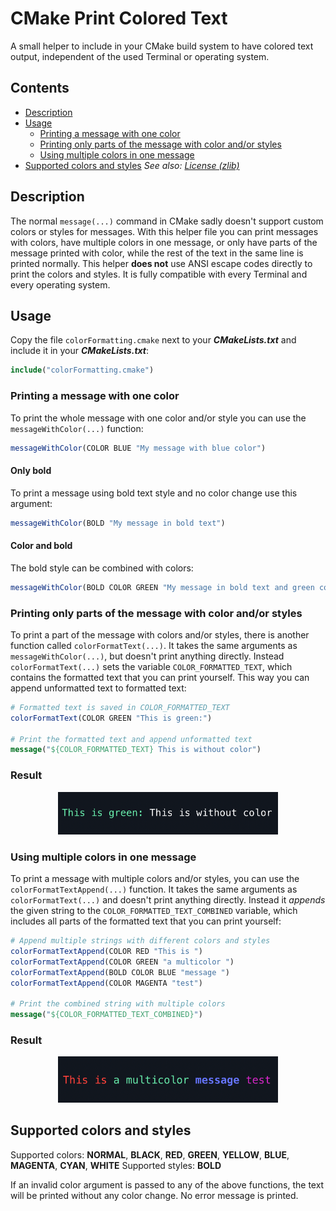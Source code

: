 # CMake Print Colored Text

A small helper to include in your CMake build system to have colored text output, independent of the used Terminal or operating system.

## Contents
- [Description](#description)
- [Usage](#usage)
    - [Printing a message with one color](#printing-a-message-with-one-color)
    - [Printing only parts of the message with color and/or styles](#printing-only-parts-of-the-message-with-color-andor-styles)
    - [Using multiple colors in one message](#using-multiple-colors-in-one-message)
- [Supported colors and styles](#supported-colors-and-styles)
*See also: [License (zlib)](LICENSE.md)*

## Description
The normal `message(...)` command in CMake sadly doesn't support custom colors or styles for messages. With this helper file you can print messages with colors, have multiple colors in one message, or only have parts of the message printed with color, while the rest of the text in the same line is printed normally.
This helper **does not** use ANSI escape codes directly to print the colors and styles. It is fully compatible with every Terminal and every operating system.

## Usage
Copy the file `colorFormatting.cmake` next to your ***CMakeLists.txt*** and include it in your ***CMakeLists.txt***:
```cmake
include("colorFormatting.cmake")
```


### Printing a message with one color
To print the whole message with one color and/or style you can use the `messageWithColor(...)` function:
```cmake
messageWithColor(COLOR BLUE "My message with blue color")
```
#### Only bold
To print a message using bold text style and no color change use this argument:
```cmake
messageWithColor(BOLD "My message in bold text")
```

#### Color and bold
The bold style can be combined with colors:
```cmake
messageWithColor(BOLD COLOR GREEN "My message in bold text and green color")
```


### Printing only parts of the message with color and/or styles
To print a part of the message with colors and/or styles, there is another function called `colorFormatText(...)`. It takes the same arguments as `messageWithColor(...)`, but doesn't print anything directly.
Instead `colorFormatText(...)` sets the variable `COLOR_FORMATTED_TEXT`, which contains the formatted text that you can print yourself. This way you can append unformatted text to formatted text:

```cmake
# Formatted text is saved in COLOR_FORMATTED_TEXT
colorFormatText(COLOR GREEN "This is green:")

# Print the formatted text and append unformatted text
message("${COLOR_FORMATTED_TEXT} This is without color")
```

<h3 align="auto">Result</h3>
<p align="center">
<img src="/img/partial_color.png" alt="Partial Color" width="70%"/>
</p>

### Using multiple colors in one message
To print a message with multiple colors and/or styles, you can use the `colorFormatTextAppend(...)` function. It takes the same arguments as `colorFormatText(...)` and doesn't print anything directly.
Instead it *appends* the given string to the `COLOR_FORMATTED_TEXT_COMBINED` variable, which includes all parts of the formatted text that you can print yourself:

```cmake
# Append multiple strings with different colors and styles
colorFormatTextAppend(COLOR RED "This is ")
colorFormatTextAppend(COLOR GREEN "a multicolor ")
colorFormatTextAppend(BOLD COLOR BLUE "message ")
colorFormatTextAppend(COLOR MAGENTA "test")

# Print the combined string with multiple colors
message("${COLOR_FORMATTED_TEXT_COMBINED}")
```

<h3 align="auto">Result</h3>
<p align="center">
<img src="/img/multi_color_append.png" alt="Multi Color" width="70%"/>
</p>


## Supported colors and styles
Supported colors: **NORMAL**, **BLACK**, **RED**, **GREEN**, **YELLOW**, **BLUE**, **MAGENTA**, **CYAN**, **WHITE**
Supported styles: **BOLD**

If an invalid color argument is passed to any of the above functions, the text will be printed without any color change. No error message is printed.
